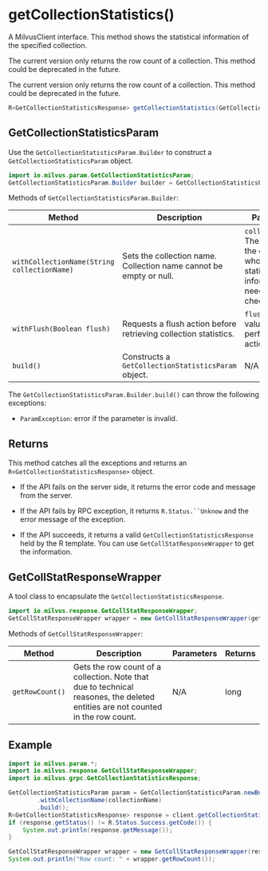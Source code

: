 # getCollectionStatistics()

A MilvusClient interface. This method shows the statistical information of the specified collection. 


<div class="alert note">
The current version only returns the row count of a collection. This method could be deprecated in the future. 
</div>


The current version only returns the row count of a collection. This method could be deprecated in the future. 

```Java
R<GetCollectionStatisticsResponse> getCollectionStatistics(GetCollectionStatisticsParam requestParam);
```

## GetCollectionStatisticsParam

Use the `GetCollectionStatisticsParam.Builder` to construct a `GetCollectionStatisticsParam` object.

```Java
import io.milvus.param.GetCollectionStatisticsParam;
GetCollectionStatisticsParam.Builder builder = GetCollectionStatisticsParam.newBuilder();
```

Methods of `GetCollectionStatisticsParam.Builder`:

| Method                                      | Description                                                  | Parameters                                                   |
| ------------------------------------------- | ------------------------------------------------------------ | ------------------------------------------------------------ |
| `withCollectionName(String collectionName)` | Sets the collection name. Collection name cannot be empty or null. | `collectionName`: The name of the collection whose statistical information needs to be checked. |
| `withFlush(Boolean flush)`                  | Requests a flush action before retrieving collection statistics. | `flush`: Set the value to `true` to perform a flush action.  |
| `build()`                                   | Constructs a `GetCollectionStatisticsParam` object.          | N/A                                                          |

The `GetCollectionStatisticsParam.Builder.build()` can throw the following exceptions:

- `ParamException`: error if the parameter is invalid.

## Returns

This method catches all the exceptions and returns an `R<GetCollectionStatisticsResponse>` object.

- If the API fails on the server side, it returns the error code and message from the server.

- If the API fails by RPC exception, it returns `R.Status.``Unknow` and the error message of the exception.

- If the API succeeds, it returns a valid `GetCollectionStatisticsResponse` held by the R template. You can use `GetCollStatResponseWrapper` to get the information.

## GetCollStatResponseWrapper

A tool class to encapsulate the `GetCollectionStatisticsResponse`. 

```Java
import io.milvus.response.GetCollStatResponseWrapper;
GetCollStatResponseWrapper wrapper = new GetCollStatResponseWrapper(getStatResponse);
```

Methods of `GetCollStatResponseWrapper`:

| **Method**      | **Description**                                              | **Parameters** | **Returns** |
| --------------- | ------------------------------------------------------------ | -------------- | ----------- |
| `getRowCount()` | Gets the row count of a collection. Note that due to technical reasones, the deleted entities are not counted in the row count. | N/A            | long        |

## Example

```Java
import io.milvus.param.*;
import io.milvus.response.GetCollStatResponseWrapper;
import io.milvus.grpc.GetCollectionStatisticsResponse;

GetCollectionStatisticsParam param = GetCollectionStatisticsParam.newBuilder()
        .withCollectionName(collectionName)
        .build();
R<GetCollectionStatisticsResponse> response = client.getCollectionStatistics(param);
if (response.getStatus() != R.Status.Success.getCode()) {
    System.out.println(response.getMessage());
}

GetCollStatResponseWrapper wrapper = new GetCollStatResponseWrapper(response.getData());
System.out.println("Row count: " + wrapper.getRowCount());
```

